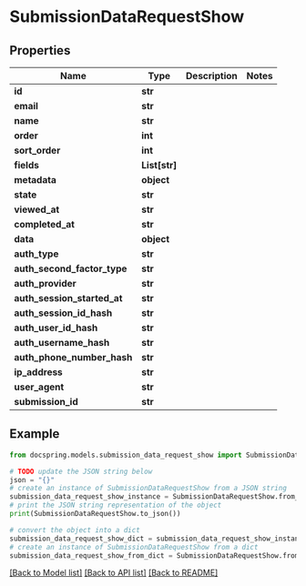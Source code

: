 # SubmissionDataRequestShow


## Properties

Name | Type | Description | Notes
------------ | ------------- | ------------- | -------------
**id** | **str** |  | 
**email** | **str** |  | 
**name** | **str** |  | 
**order** | **int** |  | 
**sort_order** | **int** |  | 
**fields** | **List[str]** |  | 
**metadata** | **object** |  | 
**state** | **str** |  | 
**viewed_at** | **str** |  | 
**completed_at** | **str** |  | 
**data** | **object** |  | 
**auth_type** | **str** |  | 
**auth_second_factor_type** | **str** |  | 
**auth_provider** | **str** |  | 
**auth_session_started_at** | **str** |  | 
**auth_session_id_hash** | **str** |  | 
**auth_user_id_hash** | **str** |  | 
**auth_username_hash** | **str** |  | 
**auth_phone_number_hash** | **str** |  | 
**ip_address** | **str** |  | 
**user_agent** | **str** |  | 
**submission_id** | **str** |  | 

## Example

```python
from docspring.models.submission_data_request_show import SubmissionDataRequestShow

# TODO update the JSON string below
json = "{}"
# create an instance of SubmissionDataRequestShow from a JSON string
submission_data_request_show_instance = SubmissionDataRequestShow.from_json(json)
# print the JSON string representation of the object
print(SubmissionDataRequestShow.to_json())

# convert the object into a dict
submission_data_request_show_dict = submission_data_request_show_instance.to_dict()
# create an instance of SubmissionDataRequestShow from a dict
submission_data_request_show_from_dict = SubmissionDataRequestShow.from_dict(submission_data_request_show_dict)
```
[[Back to Model list]](../README.md#documentation-for-models) [[Back to API list]](../README.md#documentation-for-api-endpoints) [[Back to README]](../README.md)


